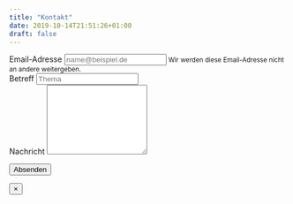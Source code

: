 ```yaml
---
title: "Kontakt"
date: 2019-10-14T21:51:26+01:00
draft: false
---
```


<form class="mb-5" id="contact-form">
  <div class="form-group">
    <label for="senderEmailId" style="width: 400px">Email-Adresse</label>
    <input type="email" class="form-control" id="senderEmailId" placeholder="name@beispiel.de" name="senderEmail">
    <small id="emailHelp" class="form-text text-muted">Wir werden diese Email-Adresse nicht an andere weitergeben.</small>
  </div>

  <div class="form-group">
    <label for="subjectId" data-width="50%">Betreff</label>
    <input type="text" class="form-control" id="subjectId" placeholder="Thema" name="subject">
  </div>

  <div class="form-group">
    <label for="messageId">Nachricht</label>
    <textarea class="form-control" id="messageId" rows="8" name="message"></textarea>
  </div>

  <input type="hidden" name="receiverName" value="dojo">

  <span id="contactAlertParent"></span>

  <button type="submit" id="contactButtonId" class="btn btn-primary">Absenden</button>
</form>

<div class="alert alert-info alert-dismissible fade show">
    <button type="button" class="close" data-dismiss="alert">&times;</button>
</div>

